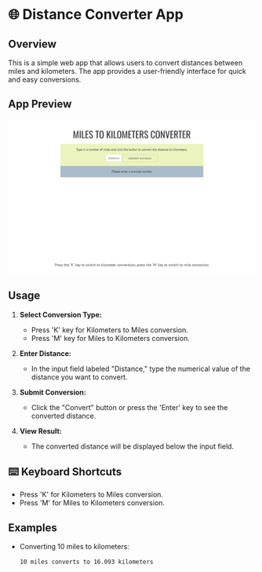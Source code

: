 # 🌐 Distance Converter App

## Overview

This is a simple web app that allows users to convert distances between miles and kilometers. The app provides a user-friendly interface for quick and easy conversions.

## App Preview

[![App Preview](./App-img.png)](https://jen67.github.io/Cousera-javascript-course/Distance-converter-app/index.html)

## Usage

1. **Select Conversion Type:**
   - Press 'K' key for Kilometers to Miles conversion.
   - Press 'M' key for Miles to Kilometers conversion.

2. **Enter Distance:**
   - In the input field labeled "Distance," type the numerical value of the distance you want to convert.

3. **Submit Conversion:**
   - Click the "Convert" button or press the 'Enter' key to see the converted distance.

4. **View Result:**
   - The converted distance will be displayed below the input field.

## ⌨️ Keyboard Shortcuts

- Press 'K' for Kilometers to Miles conversion.
- Press 'M' for Miles to Kilometers conversion.

## Examples

- Converting 10 miles to kilometers:

  ```plaintext
  10 miles converts to 16.093 kilometers
